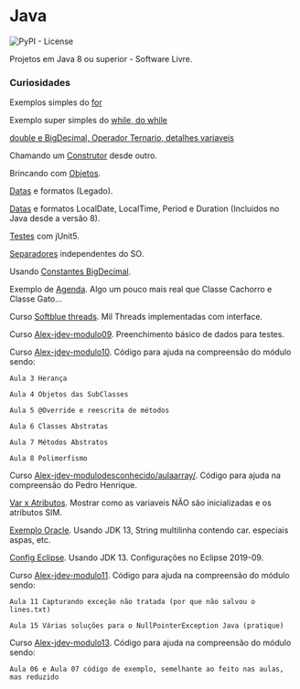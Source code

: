 # Java


![PyPI - License](https://img.shields.io/pypi/l/Django.svg?style=for-the-badge)


Projetos em Java 8 ou superior - Software Livre.

### Curiosidades

Exemplos simples do [for](Elementar/src/xyz/infodata/LoopFor.java)

Exemplo super simples do [while, do while](Elementar/src/xyz/infodata/LoopWhile.java)

[double e BigDecimal, Operador Ternario, detalhes variaveis](Elementar/src/xyz/infodata) 

Chamando um [Construtor](Elementar/src/xyz/infodata/construtor) desde outro.

Brincando com [Objetos](Elementar/src/xyz/infodata/objetos). 

[Datas](Elementar/src/xyz/infodata/data) e formatos (Legado).

[Datas](Elementar/src/xyz/infodata/data/thread/safe/App.java) e formatos LocalDate, LocalTime, Period e Duration (Incluidos no Java desde a versão 8).

[Testes](Elementar/src/xyz/infodata/testesjunit) com jUnit5.

[Separadores](Elementar/src/xyz/infodata/teste/codigo/Separadores.java) independentes do SO.

Usando [Constantes BigDecimal](Elementar/src/xyz/infodata/constantes/bigdecimal).

Exemplo de [Agenda](Elementar/src/xyz/infodata/agenda). Algo um pouco mais real que Classe Cachorro e Classe Gato...

Curso [Softblue threads](Elementar/src/xyz/infodata/threads). Mil Threads implementadas com interface.

Curso [Alex-jdev-modulo09](Elementar/src/xyz/infodata/alex_jdev/modulo09). Preenchimento básico de dados para testes.

Curso [Alex-jdev-modulo10](Elementar/src/xyz/infodata/alex_jdev/modulo10). Código para ajuda na compreensão do módulo sendo:
                   
    Aula 3 Herança
				   
    Aula 4 Objetos das SubClasses
				   
    Aula 5 @Override e reescrita de métodos
				   
    Aula 6 Classes Abstratas
				   
    Aula 7 Métodos Abstratos
				   
    Aula 8 Polimorfismo

Curso [Alex-jdev-modulodesconhecido/aulaarray/](Elementar/src/xyz/infodata/alex_jdev/modulodesconhecido/aulaarray/). Código para ajuda na compreensão do Pedro Henrique.

[Var x Atributos](Elementar/src/xyz/infodata/atributosxvar/). Mostrar como as variaveis NÃO são inicializadas e os atributos SIM.

[Exemplo Oracle](Elementar/src/oracle/). Usando JDK 13, String multilinha contendo car. especiais aspas, etc.

[Config Eclipse](Elementar/src/a/config/eclipse/README.md). Usando JDK 13. Configurações no Eclipse 2019-09.

Curso [Alex-jdev-modulo11](Elementar/src/xyz/infodata/alex_jdev/modulo11). Código para ajuda na compreensão do módulo sendo:

    Aula 11 Capturando exceção não tratada (por que não salvou o lines.txt)

    Aula 15 Várias soluções para o NullPointerException Java (pratique)

Curso [Alex-jdev-modulo13](Elementar/src/xyz/infodata/alex_jdev/modulo13). Código para ajuda na compreensão do módulo sendo:

    Aula 06 e Aula 07 código de exemplo, semelhante ao feito nas aulas, mas reduzido

                        


